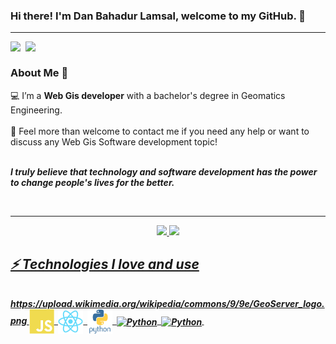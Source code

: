 ### Hi there! I'm Dan Bahadur Lamsal, welcome to my GitHub. 🌱

<hr />

<a href="https://www.linkedin.com/in/dan-bahadur-lamsal-0b37a216a/">
  <img align="left" width="24px" src="https://cdn.jsdelivr.net/npm/simple-icons@v3/icons/linkedin.svg"  />
</a>
<a href="mailto:lamsaldanbahadur@gmail.com">
  <img align="left" width="26px" src="https://cdn.jsdelivr.net/npm/simple-icons@v3/icons/gmail.svg" />
</a>

<br/>

### About Me 🚀
💻 I’m a **Web Gis developer** with a bachelor's degree in  Geomatics Engineering. </br> </br>
💬 Feel more than welcome to contact me if you need any help or want to discuss any Web Gis Software development topic! </br></br>
   
 <b><i>I truly believe that technology and software development has the power to change people's lives for the better. 
    
<br/>
<hr />

<div align="center">
  <a href="https://github.com/danbahadur">
  <img height="180em" src="https://github-readme-stats.vercel.app/api?username=danbahadur&show_icons=true&theme=gradient&include_all_commits=true&count_private=true"/>
  <img height="180em" src="https://github-readme-stats.vercel.app/api/top-langs/?username=danbahadur&layout=compact&langs_count=7&theme=gradient"/>
</div>

## ⚡ Technologies I love and use
  
<div style="display: inline_block"><br>https://upload.wikimedia.org/wikipedia/commons/9/9e/GeoServer_logo.png
  <img align="center" alt="js" height="40" width="40" src="https://raw.githubusercontent.com/devicons/devicon/master/icons/javascript/javascript-plain.svg">&nbsp
  <img align="center" alt="react" height="40" width="40" src="https://raw.githubusercontent.com/devicons/devicon/master/icons/react/react-original.svg">&nbsp
  <img align="center" alt="Python" width="40" height="40" src="https://github.com/devicons/devicon/blob/master/icons/python/python-original-wordmark.svg"/>&nbsp
  <img align="center" alt="Python" width="40" height="40" src="https://github.com/tus/official-images-docs/blob/master/postgres/logo.png"/>&nbsp
  <img align="center" alt="Python" width="70" height="40" src="https://upload.wikimedia.org/wikipedia/commons/9/9e/GeoServer_logo.png"/>&nbsp
                                                              
</div>

<!--
**danbahadur/danbahadur** is a ✨ _special_ ✨ repository because its `README.md` (this file) appears on your GitHub profile.

Here are some ideas to get you started:

- 🔭 I’m currently working on ...
- 🌱 I’m currently learning ...
- 👯 I’m looking to collaborate on ...
- 🤔 I’m looking for help with ...
- 💬 Ask me about ...
- 📫 How to reach me: ...
- 😄 Pronouns: ...
- ⚡ Fun fact: ...
-->
